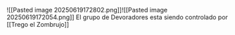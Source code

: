 ![[Pasted image 20250619172802.png]]![[Pasted image 20250619172054.png]]
El grupo de Devoradores esta siendo controlado por [[Trego el Zombrujo]]